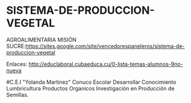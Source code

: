 # SISTEMA-DE-PRODUCCION-VEGETAL
AGROALIMENTARIA MISIÓN SUCRE:https://sites.google.com/site/vencedorespaneleros/sistema-de-produccion-vegetal

Enlaces:
http://educlaboral.cubaeduca.cu/0-lista-temas-alumnos-9no-nueva

#C.E.I "Yolanda Martinez" Conuco Escolar
Desarrollar Conocimiento
Lumbricultura
Productos Organicos
Investigación en Producción de Semillas.
